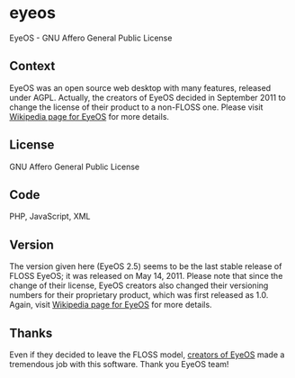 eyeos
=====

EyeOS - GNU Affero General Public License


## Context

EyeOS was an open source web desktop with many features, released under AGPL.
Actually, the creators of EyeOS decided in September 2011 to change the license of their product to a non-FLOSS one.
Please visit [Wikipedia page for EyeOS](http://en.wikipedia.org/wiki/EyeOS) for more details.


## License
GNU Affero General Public License


## Code
PHP, JavaScript, XML


## Version
The version given here (EyeOS 2.5) seems to be the last stable release of FLOSS EyeOS; it was released on May 14, 2011.
Please note that since the change of their license, EyeOS creators also changed their versioning numbers for their proprietary product, which was first released as 1.0.
Again, visit [Wikipedia page for EyeOS](http://en.wikipedia.org/wiki/EyeOS) for more details.



## Thanks

Even if they decided to leave the FLOSS model, [creators of EyeOS](http://eyeos.org) made a tremendous job with this software.
Thank you EyeOS team!
